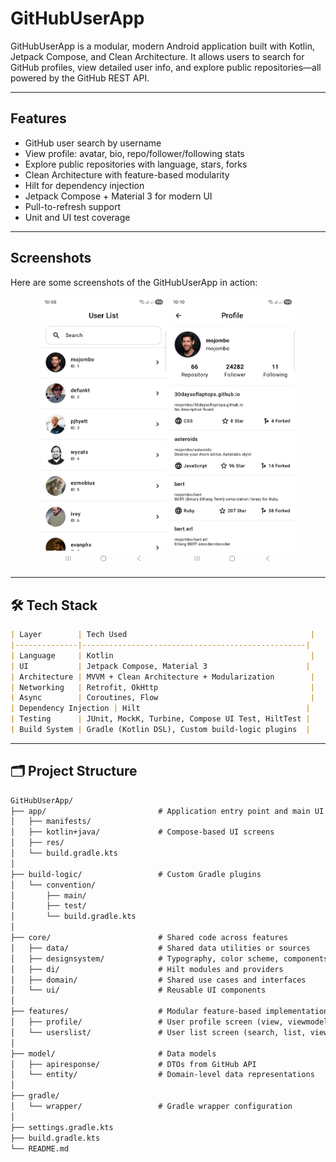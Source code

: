 # GitHubUserApp

GitHubUserApp is a modular, modern Android application built with Kotlin, Jetpack Compose, and Clean Architecture. It allows users to search for GitHub profiles, view detailed user info, and explore public repositories—all powered by the GitHub REST API.

---

## Features

-  GitHub user search by username
-  View profile: avatar, bio, repo/follower/following stats
-  Explore public repositories with language, stars, forks
-  Clean Architecture with feature-based modularity
-  Hilt for dependency injection
-  Jetpack Compose + Material 3 for modern UI
-  Pull-to-refresh support
-  Unit and UI test coverage

---

## Screenshots

Here are some screenshots of the GitHubUserApp in action:

<p align="center">
  <img src="screenshots/home.png" alt="Search Screen" width="40%" />
  <img src="screenshots/profile.png" alt="Profile Screen" width="40%" />
</p>

---

## 🛠 Tech Stack
```markdown
| Layer        | Tech Used                                         |
|--------------|--------------------------------------------------|
| Language     | Kotlin                                            |
| UI           | Jetpack Compose, Material 3                      |
| Architecture | MVVM + Clean Architecture + Modularization        |
| Networking   | Retrofit, OkHttp                                  |
| Async        | Coroutines, Flow                                  |
| Dependency Injection | Hilt                                     |
| Testing      | JUnit, MockK, Turbine, Compose UI Test, HiltTest |
| Build System | Gradle (Kotlin DSL), Custom build-logic plugins  |
```

---

## 🗂️ Project Structure
```markdown
GitHubUserApp/
├── app/                         # Application entry point and main UI layer
│   ├── manifests/
│   ├── kotlin+java/             # Compose-based UI screens
│   ├── res/
│   └── build.gradle.kts
│
├── build-logic/                 # Custom Gradle plugins
│   └── convention/
│       ├── main/
│       ├── test/
│       └── build.gradle.kts
│
├── core/                        # Shared code across features
│   ├── data/                    # Shared data utilities or sources
│   ├── designsystem/            # Typography, color scheme, components
│   ├── di/                      # Hilt modules and providers
│   ├── domain/                  # Shared use cases and interfaces
│   └── ui/                      # Reusable UI components
│
├── features/                    # Modular feature-based implementation
│   ├── profile/                 # User profile screen (view, viewmodel, usecase)
│   └── userslist/               # User list screen (search, list, viewmodel)
│
├── model/                       # Data models
│   ├── apiresponse/             # DTOs from GitHub API
│   └── entity/                  # Domain-level data representations
│
├── gradle/
│   └── wrapper/                 # Gradle wrapper configuration
│
├── settings.gradle.kts
├── build.gradle.kts
└── README.md
```
